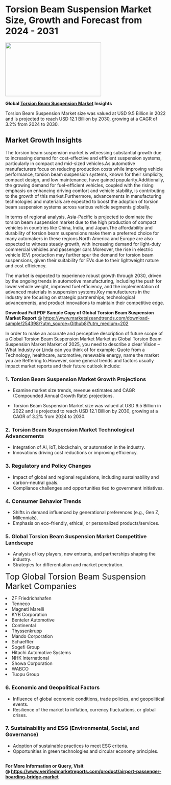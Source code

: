 <H1>Torsion Beam Suspension Market Size, Growth and Forecast from 2024 - 2031</H1><img class="aligncenter size-medium wp-image-584254" src="https://thirdeyenews.in/wp-content/uploads/2024/09/Global-Market-Research-300x168.jpeg" alt="" width="300" height="168" /><p><strong>Global&nbsp;<a href="https://www.marketsizeandtrends.com/download-sample/254398/?utm_source=Github8j?utm_medium=202">Torsion Beam Suspension Market</a> Insights</strong></p><p>Torsion Beam Suspension Market size was valued at USD 9.5 Billion in 2022 and is projected to reach USD 12.1 Billion by 2030, growing at a CAGR of 3.2% from 2024 to 2030.</p><p><h2>Market Growth Insights</h2> <p>The torsion beam suspension market is witnessing substantial growth due to increasing demand for cost-effective and efficient suspension systems, particularly in compact and mid-sized vehicles.As automotive manufacturers focus on reducing production costs while improving vehicle performance, torsion beam suspension systems, known for their simplicity, compact design, and low maintenance, have gained popularity.Additionally, the growing demand for fuel-efficient vehicles, coupled with the rising emphasis on enhancing driving comfort and vehicle stability, is contributing to the growth of this market.Furthermore, advancements in manufacturing technologies and materials are expected to boost the adoption of torsion beam suspension systems across various vehicle segments globally.</p> <p>In terms of regional analysis, Asia-Pacific is projected to dominate the torsion beam suspension market due to the high production of compact vehicles in countries like China, India, and Japan.The affordability and durability of torsion beam suspensions make them a preferred choice for many automakers in these regions.North America and Europe are also expected to witness steady growth, with increasing demand for light-duty commercial vehicles and passenger cars.Moreover, the rise in electric vehicle (EV) production may further spur the demand for torsion beam suspensions, given their suitability for EVs due to their lightweight nature and cost efficiency.</p> <p>The market is expected to experience robust growth through 2030, driven by the ongoing trends in automotive manufacturing, including the push for lower vehicle weight, improved fuel efficiency, and the implementation of advanced materials in suspension systems.Key manufacturers in the industry are focusing on strategic partnerships, technological advancements, and product innovations to maintain their competitive edge.</p> <p><span class=""><strong>Download Full PDF Sample Copy of Global Torsion Beam Suspension Market Report</strong> @ <a href="https://www.marketsizeandtrends.com/download-sample/254398/?utm_source=Github8j?utm_medium=202" target="_blank">https://www.marketsizeandtrends.com/download-sample/254398/?utm_source=Github8j?utm_medium=202</a></span></p><p>In order to make an accurate and perceptive description of future scope of a Global&nbsp;Torsion Beam Suspension Market Market as Global&nbsp;Torsion Beam Suspension Market Market of 2025, you need to describe a clear Vision &ndash; What Industry or Linda can you think of for example: Quote from a Technology, healthcare, automotive, renewable energy, name the market you are Reffering to.However, some general trends and factors usually impact market reports and their future outlook include:</p><h3>1.&nbsp;<strong>Torsion Beam Suspension Market Growth Projections</strong></h3><ul><li>Examine market size trends, revenue estimates and CAGR (Compounded Annual Growth Rate) projections.</li><li><p>Torsion Beam Suspension Market size was valued at USD 9.5 Billion in 2022 and is projected to reach USD 12.1 Billion by 2030, growing at a CAGR of 3.2% from 2024 to 2030.</p></li></ul><h3>2.&nbsp;<strong>Torsion Beam Suspension Market Technological Advancements</strong></h3><ul><li>Integration of AI, IoT, blockchain, or automation in the industry.</li><li>Innovations driving cost reductions or improving efficiency.</li></ul><h3>3.&nbsp;<strong>Regulatory and Policy Changes</strong></h3><ul><li>Impact of global and regional regulations, including sustainability and carbon-neutral goals.</li><li>Compliance challenges and opportunities tied to government initiatives.</li></ul><h3>4.&nbsp;<strong>Consumer Behavior Trends</strong></h3><ul><li>Shifts in demand influenced by generational preferences (e.g., Gen Z, Millennials).</li><li>Emphasis on eco-friendly, ethical, or personalized products/services.</li></ul><h3>5.&nbsp;<strong>Global Torsion Beam Suspension Market Competitive Landscape</strong></h3><ul><li>Analysis of key players, new entrants, and partnerships shaping the industry.</li><li>Strategies for differentiation and market penetration.</li></ul><p data-pm-slice="1 1 []"><span style="color: inherit; font-family: inherit; font-size: 25px;">Top Global Torsion Beam Suspension Market Companies</span></p><div class="" data-test-id=""><p><li>ZF Friedrichshafen</li><li> Tenneco</li><li> Magneti Marelli</li><li> KYB Corporation</li><li> Benteler Automotive</li><li> Continental</li><li> Thyssenkrupp</li><li> Mando Corporation</li><li> Schaeffler</li><li> Sogefi Group</li><li> Hitachi Automotive Systems</li><li> NHK International</li><li> Showa Corporation</li><li> WABCO</li><li> Tuopu Group</li></p></div><h3>6.&nbsp;<strong>Economic and Geopolitical Factors</strong></h3><ul><li>Influence of global economic conditions, trade policies, and geopolitical events.</li><li>Resilience of the market to inflation, currency fluctuations, or global crises.</li></ul><h3>7.&nbsp;<strong>Sustainability and ESG (Environmental, Social, and Governance)</strong></h3><ul><li>Adoption of sustainable practices to meet ESG criteria.</li><li>Opportunities in green technologies and circular economy principles.</li></ul><h2><strong style="font-size: 14px;">For More Information or Query, Visit @&nbsp;</strong><a style="background-color: #ffffff; font-size: 14px;" href="https://www.marketsizeandtrends.com/report/torsion-beam-suspension-market/" target="_blank">https://www.verifiedmarketreports.com/product/airport-passenger-boarding-bridge-market</a></h2>